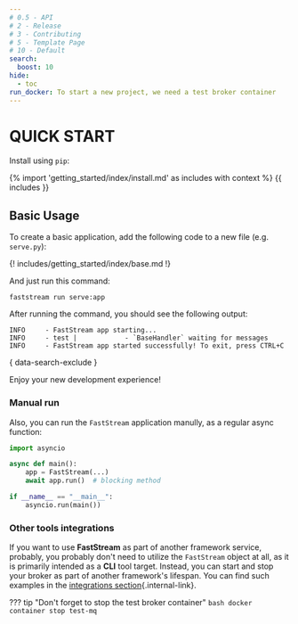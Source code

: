 ```yaml
---
# 0.5 - API
# 2 - Release
# 3 - Contributing
# 5 - Template Page
# 10 - Default
search:
  boost: 10
hide:
  - toc
run_docker: To start a new project, we need a test broker container
---
```


# QUICK START

Install using `pip`:

{% import 'getting_started/index/install.md' as includes with context %}
{{ includes }}

## Basic Usage

To create a basic application, add the following code to a new file (e.g. `serve.py`):

{! includes/getting_started/index/base.md !}

And just run this command:

```shell
faststream run serve:app
```

After running the command, you should see the following output:

```{.shell .no-copy}
INFO     - FastStream app starting...
INFO     - test |            - `BaseHandler` waiting for messages
INFO     - FastStream app started successfully! To exit, press CTRL+C
```
{ data-search-exclude }

Enjoy your new development experience!

### Manual run

Also, you can run the `FastStream` application manully, as a regular async function:

```python
import asyncio

async def main():
    app = FastStream(...)
    await app.run()  # blocking method

if __name__ == "__main__":
    asyncio.run(main())
```

### Other tools integrations

If you want to use **FastStream** as part of another framework service, probably, you probably don't need to utilize the `FastStream` object at all, as it is primarily intended as a **CLI** tool target. Instead, you can start and stop your broker as part of another framework's lifespan. You can find such examples in the [integrations section](./integrations/frameworks/index.md){.internal-link}.

??? tip "Don't forget to stop the test broker container"
    ```bash
    docker container stop test-mq
    ```
